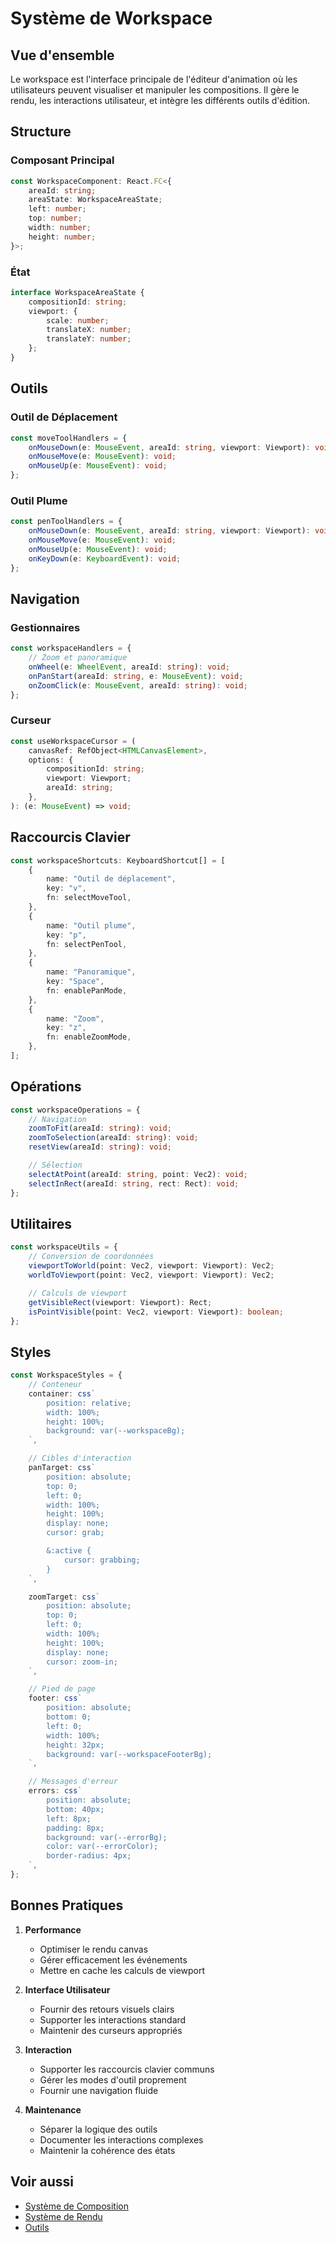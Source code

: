# Système de Workspace

## Vue d'ensemble

Le workspace est l'interface principale de l'éditeur d'animation où les utilisateurs peuvent visualiser et manipuler les compositions. Il gère le rendu, les interactions utilisateur, et intègre les différents outils d'édition.

## Structure

### Composant Principal

```typescript
const WorkspaceComponent: React.FC<{
	areaId: string;
	areaState: WorkspaceAreaState;
	left: number;
	top: number;
	width: number;
	height: number;
}>;
```

### État

```typescript
interface WorkspaceAreaState {
	compositionId: string;
	viewport: {
		scale: number;
		translateX: number;
		translateY: number;
	};
}
```

## Outils

### Outil de Déplacement

```typescript
const moveToolHandlers = {
	onMouseDown(e: MouseEvent, areaId: string, viewport: Viewport): void;
	onMouseMove(e: MouseEvent): void;
	onMouseUp(e: MouseEvent): void;
};
```

### Outil Plume

```typescript
const penToolHandlers = {
	onMouseDown(e: MouseEvent, areaId: string, viewport: Viewport): void;
	onMouseMove(e: MouseEvent): void;
	onMouseUp(e: MouseEvent): void;
	onKeyDown(e: KeyboardEvent): void;
};
```

## Navigation

### Gestionnaires

```typescript
const workspaceHandlers = {
	// Zoom et panoramique
	onWheel(e: WheelEvent, areaId: string): void;
	onPanStart(areaId: string, e: MouseEvent): void;
	onZoomClick(e: MouseEvent, areaId: string): void;
};
```

### Curseur

```typescript
const useWorkspaceCursor = (
	canvasRef: RefObject<HTMLCanvasElement>,
	options: {
		compositionId: string;
		viewport: Viewport;
		areaId: string;
	},
): (e: MouseEvent) => void;
```

## Raccourcis Clavier

```typescript
const workspaceShortcuts: KeyboardShortcut[] = [
	{
		name: "Outil de déplacement",
		key: "v",
		fn: selectMoveTool,
	},
	{
		name: "Outil plume",
		key: "p",
		fn: selectPenTool,
	},
	{
		name: "Panoramique",
		key: "Space",
		fn: enablePanMode,
	},
	{
		name: "Zoom",
		key: "z",
		fn: enableZoomMode,
	},
];
```

## Opérations

```typescript
const workspaceOperations = {
	// Navigation
	zoomToFit(areaId: string): void;
	zoomToSelection(areaId: string): void;
	resetView(areaId: string): void;

	// Sélection
	selectAtPoint(areaId: string, point: Vec2): void;
	selectInRect(areaId: string, rect: Rect): void;
};
```

## Utilitaires

```typescript
const workspaceUtils = {
	// Conversion de coordonnées
	viewportToWorld(point: Vec2, viewport: Viewport): Vec2;
	worldToViewport(point: Vec2, viewport: Viewport): Vec2;

	// Calculs de viewport
	getVisibleRect(viewport: Viewport): Rect;
	isPointVisible(point: Vec2, viewport: Viewport): boolean;
};
```

## Styles

```typescript
const WorkspaceStyles = {
	// Conteneur
	container: css`
		position: relative;
		width: 100%;
		height: 100%;
		background: var(--workspaceBg);
	`,

	// Cibles d'interaction
	panTarget: css`
		position: absolute;
		top: 0;
		left: 0;
		width: 100%;
		height: 100%;
		display: none;
		cursor: grab;

		&:active {
			cursor: grabbing;
		}
	`,

	zoomTarget: css`
		position: absolute;
		top: 0;
		left: 0;
		width: 100%;
		height: 100%;
		display: none;
		cursor: zoom-in;
	`,

	// Pied de page
	footer: css`
		position: absolute;
		bottom: 0;
		left: 0;
		width: 100%;
		height: 32px;
		background: var(--workspaceFooterBg);
	`,

	// Messages d'erreur
	errors: css`
		position: absolute;
		bottom: 40px;
		left: 8px;
		padding: 8px;
		background: var(--errorBg);
		color: var(--errorColor);
		border-radius: 4px;
	`,
};
```

## Bonnes Pratiques

1. **Performance**

    - Optimiser le rendu canvas
    - Gérer efficacement les événements
    - Mettre en cache les calculs de viewport

2. **Interface Utilisateur**

    - Fournir des retours visuels clairs
    - Supporter les interactions standard
    - Maintenir des curseurs appropriés

3. **Interaction**

    - Supporter les raccourcis clavier communs
    - Gérer les modes d'outil proprement
    - Fournir une navigation fluide

4. **Maintenance**
    - Séparer la logique des outils
    - Documenter les interactions complexes
    - Maintenir la cohérence des états

## Voir aussi

-   [Système de Composition](../systems/composition.md)
-   [Système de Rendu](../technical/render.md)
-   [Outils](./tools.md)
